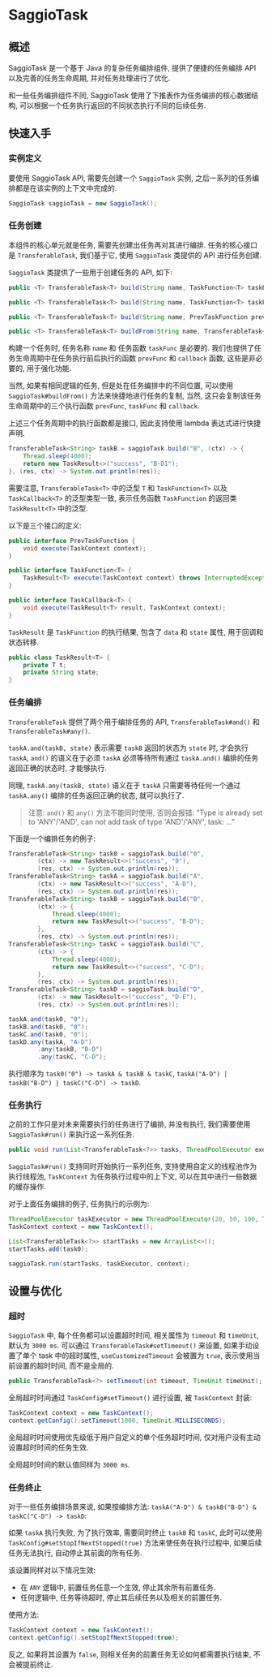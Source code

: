 # SaggioTask

## 概述

SaggioTask 是一个基于 Java 的复杂任务编排组件, 提供了便捷的任务编排 API 以及完善的任务生命周期, 并对任务处理进行了优化.

和一些任务编排组件不同, SaggioTask 使用了下推表作为任务编排的核心数据结构, 可以根据一个任务执行返回的不同状态执行不同的后续任务.

## 快速入手

### 实例定义

要使用 SaggioTask API, 需要先创建一个 `SaggioTask` 实例, 之后一系列的任务编排都是在该实例的上下文中完成的.

```java
SaggioTask saggioTask = new SaggioTask();
```

### 任务创建

本组件的核心单元就是任务, 需要先创建出任务再对其进行编排. 任务的核心接口是 `TransferableTask`, 我们基于它, 使用 `SaggioTask` 类提供的 API 进行任务创建.

`SaggioTask` 类提供了一些用于创建任务的 API, 如下:

```java
public <T> TransferableTask<T> build(String name, TaskFunction<T> taskFunc);

public <T> TransferableTask<T> build(String name, TaskFunction<T> taskFunc, TaskCallback<T> callback);

public <T> TransferableTask<T> build(String name, PrevTaskFunction prevFunc, TaskFunction<T> taskFunc, TaskCallback<T> callback)

public <T> TransferableTask<T> buildFrom(String name, TransferableTask<T> srcTask);
```

构建一个任务时, 任务名称 `name` 和 任务函数 `taskFunc` 是必要的. 我们也提供了任务生命周期中在任务执行前后执行的函数 `prevFunc` 和 `callback` 函数, 这些是非必要的, 用于强化功能.

当然, 如果有相同逻辑的任务, 但是处在任务编排中的不同位置, 可以使用 `SaggioTask#buildFrom()` 方法来快捷地进行任务的复制, 当然, 这只会复制该任务生命周期中的三个执行函数 `prevFunc`, `taskFunc` 和 `callback`.

上述三个任务周期中的执行函数都是接口, 因此支持使用 lambda 表达式进行快捷声明.

```java
TransferableTask<String> taskB = saggioTask.build("B", (ctx) -> {
    Thread.sleep(4000);
    return new TaskResult<>("success", "B-D1");
}, (res, ctx) -> System.out.println(res));
```

需要注意, `TransferableTask<T>` 中的泛型 `T` 和 `TaskFunction<T>` 以及 `TaskCallback<T>` 的泛型类型一致, 表示任务函数 `TaskFunction` 的返回类 `TaskResult<T>` 中的泛型.

以下是三个接口的定义:

```java
public interface PrevTaskFunction {
    void execute(TaskContext context);
}

public interface TaskFunction<T> {
    TaskResult<T> execute(TaskContext context) throws InterruptedException;
}

public interface TaskCallback<T> {
    void execute(TaskResult<T> result, TaskContext context);
}
```

`TaskResult` 是 `TaskFunction` 的执行结果, 包含了 `data` 和 `state` 属性, 用于回调和状态转移.

```java
public class TaskResult<T> {
    private T t;
    private String state;
}
```

### 任务编排

`TransferableTask` 提供了两个用于编排任务的 API, `TransferableTask#and()` 和 `TransferableTask#any()`.

`taskA.and(taskB, state)` 表示需要 `taskB` 返回的状态为 `state` 时, 才会执行 `taskA`, `and()` 的语义在于必须 `taskA` 必须等待所有通过 `taskA.and()` 编排的任务返回正确的状态时, 才能够执行.

同理, `taskA.any(taskB, state)` 语义在于 `taskA` 只需要等待任何一个通过 `taskA.any()` 编排的任务返回正确的状态, 就可以执行了.

> 注意: `and()` 和 `any()` 方法不能同时使用, 否则会报错:
> "Type is already set to 'ANY'/'AND', can not add task of type 'AND'/'ANY', task: ..."

下面是一个编排任务的例子:

```java
TransferableTask<String> task0 = saggioTask.build("0",
        (ctx) -> new TaskResult<>("success", "0"),
        (res, ctx) -> System.out.println(res));
TransferableTask<String> taskA = saggioTask.build("A",
        (ctx) -> new TaskResult<>("success", "A-D"),
        (res, ctx) -> System.out.println(res));
TransferableTask<String> taskB = saggioTask.build("B",
        (ctx) -> {
            Thread.sleep(4000);
            return new TaskResult<>("success", "B-D");
        },
        (res, ctx) -> System.out.println(res));
TransferableTask<String> taskC = saggioTask.build("C",
        (ctx) -> {
            Thread.sleep(4000);
            return new TaskResult<>("success", "C-D");
        },
        (res, ctx) -> System.out.println(res));
TransferableTask<String> taskD = saggioTask.build("D",
        (ctx) -> new TaskResult<>("success", "D-E"),
        (res, ctx) -> System.out.println(res));

taskA.and(task0, "0");
taskB.and(task0, "0");
taskC.and(task0, "0");
taskD.any(taskA, "A-D")
        .any(taskB, "B-D")
        .any(taskC, "C-D");
```

执行顺序为 `task0("0") -> taskA & taskB & taskC`, `taskA("A-D") | taskB("B-D") | taskC("C-D") -> taskD`.

### 任务执行

之前的工作只是对未来需要执行的任务进行了编排, 并没有执行, 我们需要使用 `SaggioTask#run()` 来执行这一系列任务.

```java
public void run(List<TransferableTask<?>> tasks, ThreadPoolExecutor executor, TaskContext context);
```

`SaggioTask#run()` 支持同时开始执行一系列任务, 支持使用自定义的线程池作为执行线程池, `TaskContext` 为任务执行过程中的上下文, 可以在其中进行一些数据的缓存操作.

对于上面任务编排的例子, 任务执行的示例为:

```java
ThreadPoolExecutor taskExecutor = new ThreadPoolExecutor(20, 50, 100, TimeUnit.MILLISECONDS, new ArrayBlockingQueue<>(10));
TaskContext context = new TaskContext();

List<TransferableTask<?>> startTasks = new ArrayList<>();
startTasks.add(task0);

saggioTask.run(startTasks, taskExecutor, context);
```

## 设置与优化

### 超时

`SaggioTask` 中, 每个任务都可以设置超时时间, 相关属性为 `timeout` 和 `timeUnit`, 默认为 `3000 ms`. 可以通过 `TransferableTask#setTimeout()` 来设置, 如果手动设置了单个 task 中的超时属性, `useCustomizedTimeout` 会被置为 `true`, 表示使用当前设置的超时时间, 而不是全局的.

```java
public TransferableTask<?> setTimeout(int timeout, TimeUnit timeUnit);
```

全局超时时间通过 `TaskConfig#setTimeout()` 进行设置, 被 `TaskContext` 封装:

```java
TaskContext context = new TaskContext();
context.getConfig().setTimeout(1000, TimeUnit.MILLISECONDS);
```

全局超时时间使用优先级低于用户自定义的单个任务超时时间, 仅对用户没有主动设置超时时间的任务生效.

全局超时时间的默认值同样为 `3000 ms`.

### 任务终止

对于一些任务编排场景来说, 如果按编排方法: `taskA("A-D") & taskB("B-D") & taskC("C-D") -> taskD`:

如果 `taskA` 执行失败, 为了执行效率, 需要同时终止 `taskB` 和 `taskC`, 此时可以使用 `TaskConfig#setStopIfNextStopped(true)` 方法来使任务在执行过程中, 如果后续任务无法执行, 自动停止其前面的所有任务.

该设置同样对以下情况生效:

- 在 `ANY` 逻辑中, 前置任务任意一个生效, 停止其余所有前置任务.
- 任何逻辑中, 任务等待超时, 停止其后续任务以及相关的前置任务.

使用方法:

```java
TaskContext context = new TaskContext();
context.getConfig().setStopIfNextStopped(true);
```

反之, 如果将其设置为 `false`, 则相关任务的前置任务无论如何都需要执行结束, 不会被提前终止.
